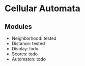 # Cellular Automata

## Modules

- Neighborhood: tested
- Distance: tested
- Display: todo
- Scores: todo
- Automaton: todo
